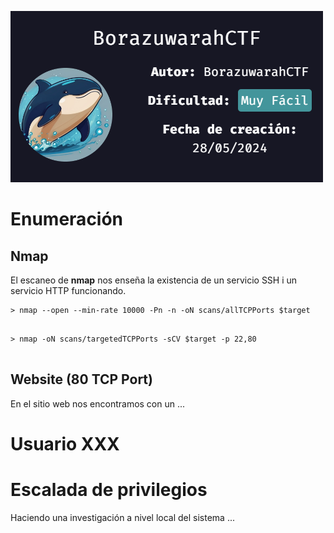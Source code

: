 ![](../../../Images/Pasted%20image%2020241008070451.png)
# Enumeración

## Nmap

El escaneo de **nmap** nos enseña la existencia de un servicio SSH i un servicio HTTP funcionando.

```
> nmap --open --min-rate 10000 -Pn -n -oN scans/allTCPPorts $target


```

```
> nmap -oN scans/targetedTCPPorts -sCV $target -p 22,80                       


```

## Website (80 TCP Port)

En el sitio web nos encontramos con un ...




# Usuario XXX


# Escalada de privilegios

Haciendo una investigación a nivel local del sistema ...

